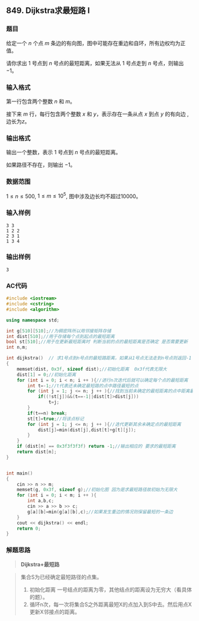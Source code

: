##  849. Dijkstra求最短路 I

### 题目

给定一个 $n$ 个点 $m$ 条边的有向图，图中可能存在重边和自环，所有边权均为正值。

请你求出 $1$ 号点到 $n$ 号点的最短距离，如果无法从 $1$ 号点走到 $n$ 号点，则输出 $−1$。

### 输入格式

第一行包含两个整数 $n$ 和 $m$。

接下来 $m$ 行，每行包含两个整数 $x$ 和 $y$，表示存在一条从点 $x$ 到点 $y$ 的有向边 ,边长为$z$。

### 输出格式

输出一个整数，表示 $1$ 号点到 $n$ 号点的最短距离。

如果路径不存在，则输出 $−1$。

### 数据范围

$1≤n≤500$,
$1≤m≤10^5$,
图中涉及边长均不超过10000。

### 输入样例

```
3 3
1 2 2
2 3 1
1 3 4
```

### 输出样例

```
3
```

### AC代码

```c++
#include <iostream>
#include <cstring>
#include <algorithm>

using namespace std;

int g[510][510];//为稠密阵所以用邻接矩阵存储
int dist[510];//用于存储每个点到起点的最短距离
bool st[510];//用于在更新最短距离时 判断当前的点的最短距离是否确定 是否需要更新
int n,m;

int dijkstra()  // 求1号点到n号点的最短路距离，如果从1号点无法走到n号点则返回-1
{
    memset(dist, 0x3f, sizeof dist);//初始化距离  0x3f代表无限大
    dist[1] = 0;//初始化距离
    for (int i = 0; i < n; i ++ ){//进行n次迭代后就可以确定每个点的最短距离
        int t=-1;//t代表还未确定最短路的点中路径最短的点
        for (int j = 1; j <= n; j ++ ){//找到当前未确定的最短距离的点中距离最短的点
            if((!st[j])&&(t==-1||dist[t]>dist[j]))
                t=j;
        }
        if(t==n) break;
        st[t]=true;//将该点标记
        for (int j = 1; j <= n; j ++ ){//迭代更新其余未确定点的最短距离
            dist[j]=min(dist[j],dist[t]+g[t][j]);
        }
    }
    if (dist[n] == 0x3f3f3f3f) return -1;//输出相应的 要求的最短距离
    return dist[n];
}


int main()
{
    cin >> n >> m;
    memset(g, 0x3f, sizeof g);//初始化图 因为是求最短路径故初始为无限大
    for (int i = 0; i < m; i ++ ){
        int a,b,c;
        cin >> a >> b >> c;
        g[a][b]=min(g[a][b],c);//如果发生重边的情况则保留最短的一条边
    }
    cout << dijkstra() << endl;
    return 0;
}
```

### 解题思路

>**Dijkstra+最短路**

> 集合S为已经确定最短路径的点集。
> 1. 初始化距离
> 一号结点的距离为零，其他结点的距离设为无穷大（看具体的题）。
> 2. 循环n次，每一次将集合S之外距离最短X的点加入到S中去。然后用点X更新X邻接点的距离。